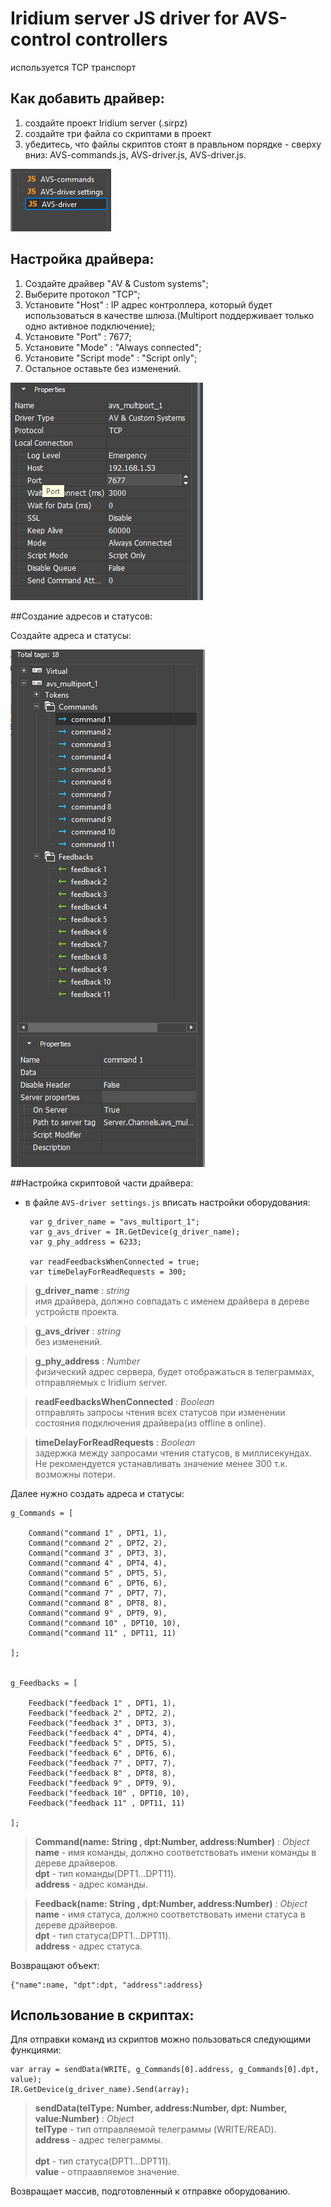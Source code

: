 # Iridium server JS driver for AVS-control controllers 

используется TCP транспорт

## Как добавить драйвер:

1. создайте проект Iridium server (.sirpz)
2. создайте три файла со скриптами в проект
3. убедитесь, что файлы скриптов стоят в правльном порядке - сверху вниз: AVS-commands.js, AVS-driver.js, AVS-driver.js.

<img src="img/scripts.PNG" class="img-responsive" alt=""> </div>


## Настройка драйвера:

1. Создайте драйвер "AV & Custom systems";
2. Выберите протокол "TCP";
3. Установите "Host" : IP адрес контроллера, который будет использоваться в качестве шлюза.(Multiport поддерживает только одно активное подключение);
4. Установите "Port" : 7677;
5. Установите "Mode" : "Always connected";
6. Установите "Script mode" : "Script only";
7. Остальное оставьте без изменений.

![ScreenShot](https://github.com/Vladimir2014RK122/AVS-driver-Iridium/blob/main/img/driver.png)





##Создание адресов и статусов:<br>

Создайте адреса и статусы:<br>



<img src="img/commands.PNG" class="img-responsive" alt=""> </div>


##Настройка скриптовой части драйвера:<br>

*  в файле `AVS-driver settings.js` вписать настройки оборудования:<br>

		var g_driver_name = "avs_multiport_1";
		var g_avs_driver = IR.GetDevice(g_driver_name);
		var g_phy_address = 6233;

		var readFeedbacksWhenConnected = true;
		var timeDelayForReadRequests = 300;

> **g\_driver\_name** : *string*<br>
> имя драйвера, должно совпадать с именем драйвера в дереве устройств проекта.

> **g\_avs\_driver** : *string*<br>
> без изменений.

> **g\_phy\_address** : *Number*<br>
> физический адрес сервера, будет отображаться в телеграммах, отправляемых с Iridium server.

> **readFeedbacksWhenConnected** : *Boolean*<br>
> отправлять запросы чтения всех статусов при изменении состояния подключения драйвера(из offline в online).

> **timeDelayForReadRequests** : *Boolean*<br>
> задержка между запросами чтения статусов, в миллисекундах. Не рекомендуется устанавливать значение менее 300 т.к. возможны потери.


Далее нужно создать адреса и статусы:<br>
  
	g_Commands = [

    	Command("command 1" , DPT1, 1),
    	Command("command 2" , DPT2, 2),
    	Command("command 3" , DPT3, 3),
    	Command("command 4" , DPT4, 4),
    	Command("command 5" , DPT5, 5),
    	Command("command 6" , DPT6, 6),
    	Command("command 7" , DPT7, 7),
    	Command("command 8" , DPT8, 8),
    	Command("command 9" , DPT9, 9),
    	Command("command 10" , DPT10, 10),
    	Command("command 11" , DPT11, 11)
    
	];


	g_Feedbacks = [

    	Feedback("feedback 1" , DPT1, 1),
    	Feedback("feedback 2" , DPT2, 2),
    	Feedback("feedback 3" , DPT3, 3),
    	Feedback("feedback 4" , DPT4, 4),
    	Feedback("feedback 5" , DPT5, 5),
    	Feedback("feedback 6" , DPT6, 6),
    	Feedback("feedback 7" , DPT7, 7),
    	Feedback("feedback 8" , DPT8, 8),
    	Feedback("feedback 9" , DPT9, 9),
    	Feedback("feedback 10" , DPT10, 10),
    	Feedback("feedback 11" , DPT11, 11)
    
	];
	
> **Command(name: String , dpt:Number, address:Number)** : *Object*<br>
> **name** - имя команды, должно соответствовать имени команды в дереве драйверов.<br>
> **dpt** - тип команды(DPT1...DPT11).<br>
> **address** - адрес команды.<br>

> **Feedback(name: String , dpt:Number, address:Number)** : *Object*<br>
> **name** - имя статуса, должно соответствовать имени статуса в дереве драйверов.<br>
> **dpt** - тип статуса(DPT1...DPT11).<br>
> **address** - адрес статуса.<br>

Возвращают объект: 

	{"name":name, "dpt":dpt, "address":address}


## Использование в скриптах:

Для отправки команд из скриптов можно пользоваться следующими функциями:

	var array = sendData(WRITE, g_Commands[0].address, g_Commands[0].dpt, value);
	IR.GetDevice(g_driver_name).Send(array);
       
> **sendData(telType: Number, address:Number, dpt: Number, value:Number)** : *Object*<br>
> **telType** - тип отправляемой телеграммы (WRITE/READ).<br>
> **address** - адрес телеграммы.<br>   
> **dpt** - тип статуса(DPT1...DPT11).<br>
> **value** - отпраавляемое значение.<br>    

Возвращает массив, подготовленный к отправке оборудованию. 
            